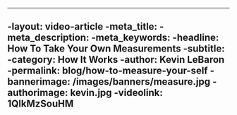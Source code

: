 ---- 
 -layout: video-article
 -meta_title:
 -meta_description:
 -meta_keywords:
 -headline: How To Take Your Own Measurements
 -subtitle: 
 -category: How It Works
 -author: Kevin LeBaron
 -permalink: blog/how-to-measure-your-self
 -bannerimage: /images/banners/measure.jpg
 -authorimage: kevin.jpg
 -videolink: 1QlkMzSouHM
----